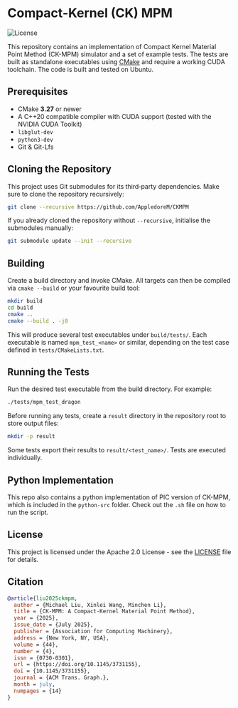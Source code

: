 # Compact-Kernel (CK) MPM 
![License](https://img.shields.io/badge/License-Apache%202.0-blue.svg)

This repository contains an implementation of Compact Kernel Material Point Method (CK-MPM) simulator and a set of example tests.  The tests are built as standalone executables using
[CMake](https://cmake.org/) and require a working CUDA toolchain. The code is built and tested on Ubuntu.

## Prerequisites

- CMake **3.27** or newer
- A C++20 compatible compiler with CUDA support (tested with the NVIDIA CUDA
  Toolkit)
- `libglut-dev`
- `python3-dev`
- Git & Git-Lfs

## Cloning the Repository

This project uses Git submodules for its third‑party dependencies.  Make sure to
clone the repository recursively:

```bash
git clone --recursive https://github.com/AppledoreM/CKMPM 
```

If you already cloned the repository without `--recursive`, initialise the
submodules manually:

```bash
git submodule update --init --recursive
```

## Building

Create a build directory and invoke CMake.  All targets can then be compiled via
`cmake --build` or your favourite build tool:

```bash
mkdir build
cd build
cmake ..
cmake --build . -j8
```

This will produce several test executables under `build/tests/`.  Each executable
is named `mpm_test_<name>` or similar, depending on the test case defined in
`tests/CMakeLists.txt`.

## Running the Tests

Run the desired test executable from the build directory.  For example:

```bash
./tests/mpm_test_dragon
```

Before running any tests, create a `result` directory in the repository
root to store output files:

```bash
mkdir -p result
```

Some tests export their results to `result/<test_name>/`. Tests are executed individually.

## Python Implementation

This repo also contains a python implementation of PIC version of CK-MPM, which is included in the `python-src` folder. Check out the `.sh` file on how to run the script.

## License

This project is licensed under the Apache 2.0 License - see the [LICENSE](LICENSE) file for details.

## Citation

```bibtex
@article{liu2025ckmpm,
  author = {Michael Liu, Xinlei Wang, Minchen Li},
  title = {CK-MPM: A Compact-Kernel Material Point Method},
  year = {2025},
  issue_date = {July 2025},
  publisher = {Association for Computing Machinery},
  address = {New York, NY, USA},
  volume = {44},
  number = {4},
  issn = {0730-0301},
  url = {https://doi.org/10.1145/3731155},
  doi = {10.1145/3731155},
  journal = {ACM Trans. Graph.},
  month = july,
  numpages = {14}
}


